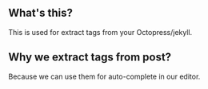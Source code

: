 ## What's this?
This is used for extract tags from your Octopress/jekyll.

## Why we extract tags from post?
Because we can use them for auto-complete in our editor. 

